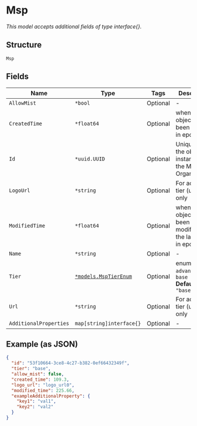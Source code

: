 
# Msp

*This model accepts additional fields of type interface{}.*

## Structure

`Msp`

## Fields

| Name | Type | Tags | Description |
|  --- | --- | --- | --- |
| `AllowMist` | `*bool` | Optional | - |
| `CreatedTime` | `*float64` | Optional | when the object has been created, in epoch |
| `Id` | `*uuid.UUID` | Optional | Unique ID of the object instance in the Mist Organnization |
| `LogoUrl` | `*string` | Optional | For advanced tier (uMSPs) only |
| `ModifiedTime` | `*float64` | Optional | when the object has been modified for the last time, in epoch |
| `Name` | `*string` | Optional | - |
| `Tier` | [`*models.MspTierEnum`](../../doc/models/msp-tier-enum.md) | Optional | enum: `advanced`, `base`<br>**Default**: `"base"` |
| `Url` | `*string` | Optional | For advanced tier (uMSPs) only |
| `AdditionalProperties` | `map[string]interface{}` | Optional | - |

## Example (as JSON)

```json
{
  "id": "53f10664-3ce8-4c27-b382-0ef66432349f",
  "tier": "base",
  "allow_mist": false,
  "created_time": 109.3,
  "logo_url": "logo_url0",
  "modified_time": 225.66,
  "exampleAdditionalProperty": {
    "key1": "val1",
    "key2": "val2"
  }
}
```

